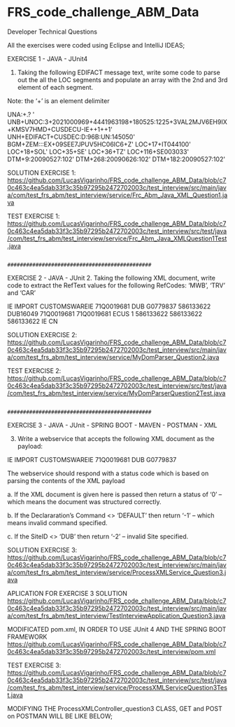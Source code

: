 # FRS_code_challenge_ABM_Data
Developer Technical Questions

All the exercises were coded using Eclipse and IntelliJ IDEAS;

EXERCISE 1 - JAVA - JUnit4
1.	Taking the following EDIFACT message text, write some code to parse out the all the LOC segments and populate an array with the 2nd and 3rd element of each segment.  

Note:  the ‘+’ is an element delimiter

UNA:+.? '
UNB+UNOC:3+2021000969+4441963198+180525:1225+3VAL2MJV6EH9IX+KMSV7HMD+CUSDECU-IE++1++1'
UNH+EDIFACT+CUSDEC:D:96B:UN:145050'
BGM+ZEM:::EX+09SEE7JPUV5HC06IC6+Z'
LOC+17+IT044100'
LOC+18+SOL'
LOC+35+SE'
LOC+36+TZ'
LOC+116+SE003033'
DTM+9:20090527:102'
DTM+268:20090626:102'
DTM+182:20090527:102'

SOLUTION EXERCISE 1: https://github.com/LucasVigarinho/FRS_code_challenge_ABM_Data/blob/c70c463c4ea5dab33f3c35b97295b2472702003c/test_interview/src/main/java/com/test_frs_abm/test_interview/service/Frc_Abm_Java_XML_Question1.java

TEST EXERCISE 1: https://github.com/LucasVigarinho/FRS_code_challenge_ABM_Data/blob/c70c463c4ea5dab33f3c35b97295b2472702003c/test_interview/src/test/java/com/test_frs_abm/test_interview/service/Frc_Abm_Java_XMLQuestion1Test.java


                                            ##############################################


EXERCISE 2 - JAVA - JUnit 
2.	Taking the following XML document, write code to extract the RefText values for the following RefCodes:   ‘MWB’, ‘TRV’ and ‘CAR’

<InputDocument>
  <DeclarationList>
    <Declaration Command="DEFAULT" Version="5.13">
      <DeclarationHeader>
        <Jurisdiction>IE</Jurisdiction>
        <CWProcedure>IMPORT</CWProcedure>
        <DeclarationDestination>CUSTOMSWAREIE</DeclarationDestination>
        <DocumentRef>71Q0019681</DocumentRef>
        <SiteID>DUB</SiteID>
        <AccountCode>G0779837</AccountCode>
        <Reference RefCode="MWB">
          <RefText>586133622</RefText>
        </Reference>
        <Reference RefCode="KEY">
          <RefText>DUB16049</RefText>
        </Reference>
        <Reference RefCode="CAR">
          <RefText>71Q0019681</RefText>
        </Reference>
        <Reference RefCode="COM">
          <RefText>71Q0019681</RefText>
        </Reference>
        <Reference RefCode="SRC">
          <RefText>ECUS</RefText>
        </Reference>
        <Reference RefCode="TRV">
          <RefText>1</RefText>
        </Reference>
        <Reference RefCode="CAS">
          <RefText>586133622</RefText>
        </Reference>
        <Reference RefCode="HWB">
          <RefText>586133622</RefText>
        </Reference>
        <Reference RefCode="UCR">
          <RefText>586133622</RefText>
        </Reference>
        <Country CodeType="NUM" CountryType="Destination">IE</Country>
        <Country CodeType="NUM" CountryType="Dispatch">CN</Country>
          </DeclarationHeader>
    </Declaration>
</DeclarationList>
</InputDocument>

SOLUTION EXERCISE 2: https://github.com/LucasVigarinho/FRS_code_challenge_ABM_Data/blob/c70c463c4ea5dab33f3c35b97295b2472702003c/test_interview/src/main/java/com/test_frs_abm/test_interview/service/MyDomParser_Question2.java

TEST EXERCISE 2:
https://github.com/LucasVigarinho/FRS_code_challenge_ABM_Data/blob/c70c463c4ea5dab33f3c35b97295b2472702003c/test_interview/src/test/java/com/test_frs_abm/test_interview/service/MyDomParserQuestion2Test.java


                                            ##############################################


EXERCISE 3 - JAVA - JUnit - SPRING BOOT - MAVEN - POSTMAN - XML

3.	Write a webservice that accepts the following XML document as the payload:


<InputDocument>
	<DeclarationList>
		<Declaration Command="DEFAULT" Version="5.13">
			<DeclarationHeader>
				<Jurisdiction>IE</Jurisdiction>
				<CWProcedure>IMPORT</CWProcedure>
							<DeclarationDestination>CUSTOMSWAREIE</DeclarationDestination>
				<DocumentRef>71Q0019681</DocumentRef>
				<SiteID>DUB</SiteID>
				<AccountCode>G0779837</AccountCode>
			</DeclarationHeader>
		</Declaration>
	</DeclarationList>
</InputDocument>

The webservice should respond with a status code which is based on parsing the contents of the XML payload

a.	If the XML document is given here is passed then return a status of ‘0’ – which means the document was structured correctly.

b.	If the Declararation’s Command <> ‘DEFAULT’ then return ‘-1’ – which means invalid command specified.

c.	If the SiteID <> ‘DUB’ then return ‘-2’ – invalid Site specified.


SOLUTION EXERCISE 3: 
https://github.com/LucasVigarinho/FRS_code_challenge_ABM_Data/blob/c70c463c4ea5dab33f3c35b97295b2472702003c/test_interview/src/main/java/com/test_frs_abm/test_interview/service/ProcessXMLService_Question3.java

APLICATION FOR EXERCISE 3 SOLUTION
https://github.com/LucasVigarinho/FRS_code_challenge_ABM_Data/blob/c70c463c4ea5dab33f3c35b97295b2472702003c/test_interview/src/main/java/com/test_frs_abm/test_interview/TestInterviewApplication_Question3.java

MODIFICATED pom.xml, IN ORDER TO USE JUnit 4 AND THE SPRING BOOT FRAMEWORK
https://github.com/LucasVigarinho/FRS_code_challenge_ABM_Data/blob/c70c463c4ea5dab33f3c35b97295b2472702003c/test_interview/pom.xml

TEST EXERCISE 3:
https://github.com/LucasVigarinho/FRS_code_challenge_ABM_Data/blob/c70c463c4ea5dab33f3c35b97295b2472702003c/test_interview/src/test/java/com/test_frs_abm/test_interview/service/ProcessXMLServiceQuestion3Test.java


MODIFYING THE ProcessXMLController_question3 CLASS, GET and POST on POSTMAN WILL BE LIKE BELOW;

